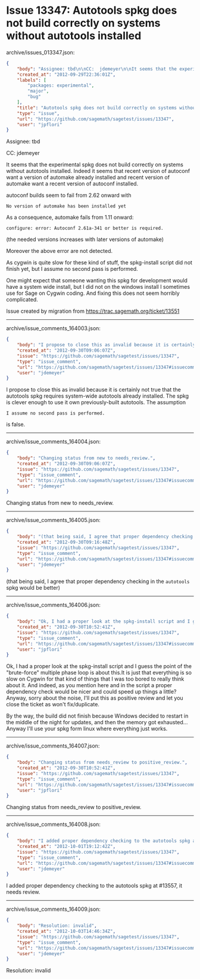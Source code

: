 # Issue 13347: Autotools spkg does not build correctly on systems without autotools installed

archive/issues_013347.json:
```json
{
    "body": "Assignee: tbd\n\nCC:  jdemeyer\n\nIt seems that the experimental spkg does not build correctly on systems without autotools installed.\nIndeed it seems that recent version of autoconf want a version of automake already installed and recent version of automake want a recent version of autoconf installed.\n\nautoconf builds seem to fail from 2.62 onward with\n\n```\nNo version of automake has been installed yet\n```\n\nAs a consequence, automake fails from 1.11 onward:\n\n```\nconfigure: error: Autoconf 2.61a-341 or better is required.\n```\n\n(the needed versions increases with later versions of automake)\n\nMoreover the above error are not detected.\n\nAs cygwin is quite slow for these kind of stuff, the spkg-install script did not finish yet, but I assume no second pass is performed.\n\nOne might expect that someone wanting this spkg for development would have a system wide install, but I did not on the windows install I sometimes use for Sage on Cygwin coding.\nAnd fixing this does not seem horribly complicated.\n\nIssue created by migration from https://trac.sagemath.org/ticket/13551\n\n",
    "created_at": "2012-09-29T22:36:01Z",
    "labels": [
        "packages: experimental",
        "major",
        "bug"
    ],
    "title": "Autotools spkg does not build correctly on systems without autotools installed",
    "type": "issue",
    "url": "https://github.com/sagemath/sagetest/issues/13347",
    "user": "jpflori"
}
```
Assignee: tbd

CC:  jdemeyer

It seems that the experimental spkg does not build correctly on systems without autotools installed.
Indeed it seems that recent version of autoconf want a version of automake already installed and recent version of automake want a recent version of autoconf installed.

autoconf builds seem to fail from 2.62 onward with

```
No version of automake has been installed yet
```

As a consequence, automake fails from 1.11 onward:

```
configure: error: Autoconf 2.61a-341 or better is required.
```

(the needed versions increases with later versions of automake)

Moreover the above error are not detected.

As cygwin is quite slow for these kind of stuff, the spkg-install script did not finish yet, but I assume no second pass is performed.

One might expect that someone wanting this spkg for development would have a system wide install, but I did not on the windows install I sometimes use for Sage on Cygwin coding.
And fixing this does not seem horribly complicated.

Issue created by migration from https://trac.sagemath.org/ticket/13551





---

archive/issue_comments_164003.json:
```json
{
    "body": "I propose to close this as invalid because it is certainly not true that the autotools spkg requires system-wide autotools already installed.  The spkg is clever enough to use it own previously-built autotools.  The assumption\n\n```\nI assume no second pass is performed.\n```\n\nis false.",
    "created_at": "2012-09-30T09:06:07Z",
    "issue": "https://github.com/sagemath/sagetest/issues/13347",
    "type": "issue_comment",
    "url": "https://github.com/sagemath/sagetest/issues/13347#issuecomment-164003",
    "user": "jdemeyer"
}
```

I propose to close this as invalid because it is certainly not true that the autotools spkg requires system-wide autotools already installed.  The spkg is clever enough to use it own previously-built autotools.  The assumption

```
I assume no second pass is performed.
```

is false.



---

archive/issue_comments_164004.json:
```json
{
    "body": "Changing status from new to needs_review.",
    "created_at": "2012-09-30T09:06:07Z",
    "issue": "https://github.com/sagemath/sagetest/issues/13347",
    "type": "issue_comment",
    "url": "https://github.com/sagemath/sagetest/issues/13347#issuecomment-164004",
    "user": "jdemeyer"
}
```

Changing status from new to needs_review.



---

archive/issue_comments_164005.json:
```json
{
    "body": "(that being said, I agree that proper dependency checking in the `autotools` spkg would be better)",
    "created_at": "2012-09-30T09:16:48Z",
    "issue": "https://github.com/sagemath/sagetest/issues/13347",
    "type": "issue_comment",
    "url": "https://github.com/sagemath/sagetest/issues/13347#issuecomment-164005",
    "user": "jdemeyer"
}
```

(that being said, I agree that proper dependency checking in the `autotools` spkg would be better)



---

archive/issue_comments_164006.json:
```json
{
    "body": "Ok, I had a proper look at the spkg-install script and I guess the point of the \"brute-force\" multiple phase loop is about this.It is just that everything is so slow on Cygwin for that kind of things that I was too bored to really think about it.\nAnd indeed, as you mention here and in the script a proper dependency check would be nicer and could speed up things a little?\nAnyway, sorry about the noise, I'll put this as positive review and let you close the ticket as won't fix/duplicate.\n\nBy the way, the build did not finish because Windows decided to restart in the middle of the night for updates, and then the memory got exhausted...\nAnyway I'll use your spkg form linux where everything just works.",
    "created_at": "2012-09-30T10:52:41Z",
    "issue": "https://github.com/sagemath/sagetest/issues/13347",
    "type": "issue_comment",
    "url": "https://github.com/sagemath/sagetest/issues/13347#issuecomment-164006",
    "user": "jpflori"
}
```

Ok, I had a proper look at the spkg-install script and I guess the point of the "brute-force" multiple phase loop is about this.It is just that everything is so slow on Cygwin for that kind of things that I was too bored to really think about it.
And indeed, as you mention here and in the script a proper dependency check would be nicer and could speed up things a little?
Anyway, sorry about the noise, I'll put this as positive review and let you close the ticket as won't fix/duplicate.

By the way, the build did not finish because Windows decided to restart in the middle of the night for updates, and then the memory got exhausted...
Anyway I'll use your spkg form linux where everything just works.



---

archive/issue_comments_164007.json:
```json
{
    "body": "Changing status from needs_review to positive_review.",
    "created_at": "2012-09-30T10:52:41Z",
    "issue": "https://github.com/sagemath/sagetest/issues/13347",
    "type": "issue_comment",
    "url": "https://github.com/sagemath/sagetest/issues/13347#issuecomment-164007",
    "user": "jpflori"
}
```

Changing status from needs_review to positive_review.



---

archive/issue_comments_164008.json:
```json
{
    "body": "I added proper dependency checking to the autotools spkg at #13557, it needs review.",
    "created_at": "2012-10-01T19:12:42Z",
    "issue": "https://github.com/sagemath/sagetest/issues/13347",
    "type": "issue_comment",
    "url": "https://github.com/sagemath/sagetest/issues/13347#issuecomment-164008",
    "user": "jdemeyer"
}
```

I added proper dependency checking to the autotools spkg at #13557, it needs review.



---

archive/issue_comments_164009.json:
```json
{
    "body": "Resolution: invalid",
    "created_at": "2012-10-03T14:46:34Z",
    "issue": "https://github.com/sagemath/sagetest/issues/13347",
    "type": "issue_comment",
    "url": "https://github.com/sagemath/sagetest/issues/13347#issuecomment-164009",
    "user": "jdemeyer"
}
```

Resolution: invalid
